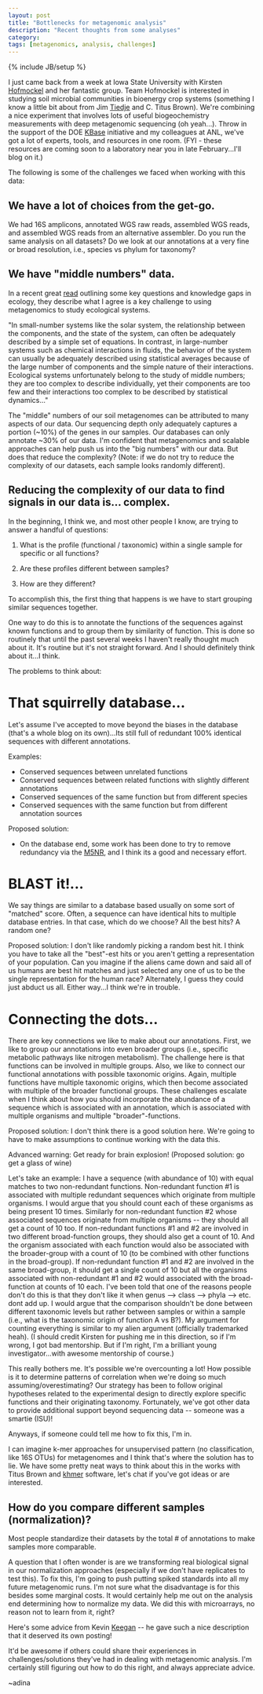 ```yaml
---
layout: post
title: "Bottlenecks for metagenomic analysis"
description: "Recent thoughts from some analyses"
category: 
tags: [metagenomics, analysis, challenges]
---
```

{% include JB/setup %}


I just came back from a week at Iowa State University with Kirsten [Hofmockel](http://kirstenhofmockel.org) and her fantastic group.  Team Hofmockel is interested in studying soil microbial communities in bioenergy crop systems (something I know a little bit about from Jim [Tiedje](http://www.glbrc.msu.edu) and C. Titus Brown).  We're combining a nice experiment  that involves lots of useful biogeochemistry measurements with deep metagenomic sequencing (oh yeah...).  Throw in the support of the DOE [KBase](http://kbase.us) initiative and my colleagues at ANL, we've got a lot of experts, tools, and resources in one room. (FYI - these resources are coming soon to a laboratory near you in late February...I'll blog on it.)

The following is some of the challenges we faced when working with this data:

##  We have a lot of choices from the get-go.

We had 16S amplicons, annotated WGS raw reads, assembled WGS reads, and assembled WGS reads from an alternative assembler.  Do you run the same analysis on all datasets?  Do we look at our annotations at a very fine or broad resolution, i.e., species vs phylum for taxonomy?

## We have "middle numbers" data.

In a recent great [read](http://onlinelibrary.wiley.com/doi/10.1111/j.1365-2664.2006.01188.x/abstract) outlining some key questions and knowledge gaps in ecology, they describe what I agree is a key challenge to using metagenomics to study ecological systems. 

"In small-number systems like the solar system, the relationship between the components, and the state of the system, can often be adequately described by a simple set of equations. In contrast, in large-number systems such as chemical interactions in fluids, the behavior of the system can usually be adequately described using statistical averages because of the large number of components and the simple nature of their interactions.  Ecological systems unfortunately belong to the study of middle numbers; they are too complex to describe individually, yet their components are too few and their interactions too complex to be described by statistical dynamics..."

The "middle" numbers of our soil metagenomes can be attributed to many aspects of our data.  Our sequencing depth only adequately captures a portion (~10%) of the genes in our samples.  Our databases can only annotate ~30% of our data.  I'm confident that metagenomics and scalable approaches can help push us into the "big numbers" with our data.  But does that reduce the complexity?  (Note: if we do not try to reduce the complexity of our datasets, each sample looks randomly different).

##  Reducing the complexity of our data to find signals in our data is... complex.

In the beginning, I think we, and most other people I know, are trying to answer a handful of questions:

1. What is the profile (functional / taxonomic) within a single sample for specific or all functions?

2. Are these profiles different between samples?  

3. How are they different? 

To accomplish this, the first thing that happens is we have to start grouping similar sequences together.  

One way to do this is to annotate the functions of the sequences against known functions and to group them by similarity of function.  This is done so routinely that until the past several weeks I haven't really thought much about it.  It's routine but it's not straight forward.  And I should definitely think about it...I think.

The problems to think about:

# That squirrelly database...

Let's assume I've accepted to move beyond the biases in the database (that's a whole blog on its own)...Its still full of redundant 100% identical sequences with different annotations.  

Examples:
- Conserved sequences between unrelated functions
- Conserved sequences between related functions with slightly different annotations
- Conserved sequences of the same function but from different species
- Conserved sequences with the same function but from different annotation sources

Proposed solution:
- On the database end, some work has been done to try to remove redundancy via the [M5NR](http://press.igsb.anl.gov/mg-rast/howto/m5nr-â-the-m5-non-redundant-protein-database), and I think its a good and necessary effort.  

# BLAST it!...

We say things are similar to a database based usually on some sort of "matched" score.  Often, a sequence can have identical hits to multiple database entries.  In that case, which do we choose?  All the best hits?  A random one?

Proposed solution:
I don't like randomly picking a random best hit.  I think you have to take all the "best"-est hits or you aren't getting a representation of your population.  Can you imagine if the aliens came down and said all of us humans are best hit matches and just selected any one of us to be the single representation for the human race?  Alternately, I guess they could just abduct us all.  Either way...I think we're in trouble.

# Connecting the dots...

There are key connections we like to make about our annotations.  First, we like to group our annotations into even broader groups (i.e., specific metabolic pathways like nitrogen metabolism).  The challenge here is that functions can be involved in multiple groups.  Also, we like to connect our functional annotations with possible taxonomic origins.  Again, multiple functions have multiple taxonomic origins, which then become associated with multiple of the broader functional groups.  These challenges escalate when I think about how you should incorporate the abundance of a sequence which is associated with an annotation, which is associated with multiple organisms and multiple "broader"-functions. 

Proposed solution:
I don't think there is a good solution here.  We're going to have to make assumptions to continue working with the data this.  

Advanced warning:  Get ready for brain explosion!  (Proposed solution: go get a glass of wine)

Let's take an example:  I have a sequence (with abundance of 10) with equal matches to two non-redundant functions.  Non-redundant function #1 is associated with multiple redundant sequences which originate from multiple organisms.  I would argue that you should count each of these organisms as being present 10 times.  Similarly for non-redundant function #2 whose associated sequences originate from multiple organisms -- they should all get a count of 10 too.  If non-redundant functions #1 and #2 are involved in two different broad-function groups, they should also get a count of 10.  And the organism associated with each function would also be associated with the broader-group with a count of 10 (to be combined with other functions in the broad-group).  If non-redundant function #1 and #2 are involved in the same broad-group, it should get a single count of 10 but all the organisms associated with non-redundant #1 and #2 would associated with the broad-function at counts of 10 each.  I've been told that one of the reasons people don't do this is that they don't like it when genus --> class --> phyla --> etc.  dont add up.  I would argue that the comparison shouldn't be done between different taxonomic levels but rather between samples or within a sample (i.e., what is the taxonomic origin of function A vs B?).  My argument for counting everything is similar to my alien argument (officially trademarked heah).  (I should credit Kirsten for pushing me in this direction, so if I'm wrong, I got bad mentorship.  But if I'm right, I'm a brilliant young investigator...with awesome mentorship of course.)

This really bothers me.  It's possible we're overcounting a lot!   How possible is it to determine patterns of correlation when we're doing so much assuming/overestimating?  Our strategy has been to follow original hypotheses related to the experimental design to directly explore specific functions and their originating taxonomy.  Fortunately, we've got other data to provide additional support beyond sequencing data -- someone was a smartie (ISU)!

Anyways, if someone could tell me how to fix this, I'm in.

I can imagine k-mer approaches for unsupervised pattern (no classification, like 16S OTUs) for metagenomes and I think that's where the solution has to lie.  We have some pretty neat ways to think about this in the works with Titus Brown and [khmer](https://github.com/ctb/khmer) software, let's chat if you've got ideas or are interested.
 
## How do you compare different samples (normalization)? 

Most people standardize their datasets by the total # of annotations to make samples more comparable.  

A question that I often wonder is are we transforming real biological signal in our normalization approaches (especially if we don't have replicates to test this).  To fix this, I'm going to push putting spiked standards into all my future metagenomic runs.  I'm not sure what the disadvantage is for this besides some marginal costs.  It would certainly help me out on the analysis end determining how to normalize my data.  We did this with microarrays, no reason not to learn from it, right?

Here's some advice from Kevin [Keegan](http://adina.github.com/2013/01/31/normalization-wisdom-from-kevin-keegan) -- he gave such a nice description that it deserved its own posting!

It'd be awesome if others could share their experiences in challenges/solutions they've had in dealing with metagenomic analysis.  I'm certainly still figuring out how to do this right, and always appreciate advice.

~adina
